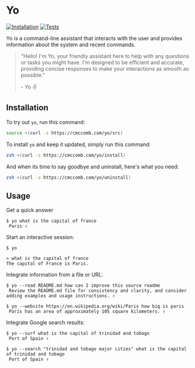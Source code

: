 # Yo 

[![Installation](https://github.com/cmccomb/yo/actions/workflows/installation.yml/badge.svg)](https://github.com/cmccomb/yo/actions/workflows/installation.yml)
[![Tests](https://github.com/cmccomb/yo/actions/workflows/run_tests.yml/badge.svg)](https://github.com/cmccomb/yo/actions/workflows/run_tests.yml)

Yo is a command-line assistant that interacts with the user and provides information about the system and recent commands.

> "Hello! I'm Yo, your friendly assistant here to help with any questions or tasks you might have. I'm designed to be efficient and accurate, providing concise responses to make your interactions as smooth as possible."
> 
> \- Yo ✌️

## Installation

To try out `yo`, run this command:
```zsh
source <(curl -s https://cmccomb.com/yo/src)
```

To install `yo` and keep it updated, simply run this command:
```zsh
zsh <(curl -s https://cmccomb.com/yo/install)
```

And when its time to say goodbye and uninstall, here's what you need:
```zsh
zsh <(curl -s https://cmccomb.com/yo/uninstall)
```

## Usage
Get a quick answer
```shell,no_run
$ yo what is the capital of france
 Paris ✌️
```

Start an interactive session:
```shell,no_run
$ yo

> what is the capital of france
The capital of France is Paris.
```

Integrate information from a file or URL:
```shell,no_run
$ yo --read README.md how can I improve this source readme
 Review the README.md file for consistency and clarity, and consider adding examples and usage instructions. ✌️
```

```shell,no_run
$ yo --website https://en.wikipedia.org/wiki/Paris how big is paris
 Paris has an area of approximately 105 square kilometers. ✌️
```

Integrate Google search results:
```shell,no_run
$ yo --surf what is the capital of trinidad and tobago
 Port of Spain ✌️
```

```shell,no_run
$ yo --search "trinidad and tobago major cities" what is the capital of trinidad and tobago
 Port of Spain ✌️
```